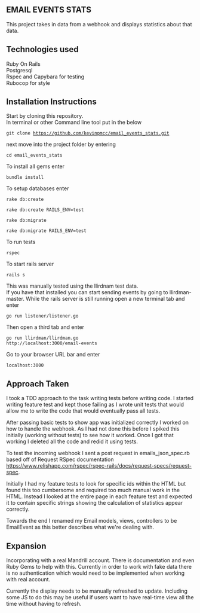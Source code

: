 EMAIL EVENTS STATS 
----------
This project takes in data from a webhook and displays statistics about that
data.

Technologies used
-----------
Ruby On Rails  
Postgresql  
Rspec and Capybara for testing  
Rubocop for style  

Installation Instructions
-------
Start by cloning this repository.   
In terminal or other Command line tool put in the below

<code>git clone https://github.com/kevinpmcc/email_events_stats.git</code>

next move into the project folder by entering  

<code>cd email_events_stats</code>

To install all gems enter  

<code>bundle install</code>

To setup databases enter  

<code>rake db:create</code>
 
<code>rake db:create RAILS_ENV=test</code>

<code>rake db:migrate</code>

<code>rake db:migrate RAILS_ENV=test</code>

To run tests  

<code>rspec</code>

To start rails server  

<code>rails s</code>

This was manually tested using the llirdnam test data.  
If you have that installed you can start sending events by going to
llirdman-master. While the rails server is still running open a new terminal tab
and enter  
 
<code>go run listener/listener.go</code>   

Then open a third tab and enter  

<code>go run llirdman/llirdman.go http://localhost:3000/email-events</code>

Go to your browser URL bar and enter  

<code>localhost:3000</code>

Approach Taken
--------
I took a TDD approach to the task writing tests before writing code. 
I started writing feature test and kept those failing as I wrote unit tests
that would allow me to write the code that would eventually pass all tests.  

After passing basic tests to show app was initialized correctly I worked on how to handle the webhook. As I had not done
this before I spiked this initially (working without tests) to see how it
worked. Once I got that working I deleted all the code and redid it using
tests. 

To test the incoming webhook I sent a post request in emails_json_spec.rb based
off of Request RSpec documentation https://www.relishapp.com/rspec/rspec-rails/docs/request-specs/request-spec.

Initially I had my feature tests to look for specific ids within the HTML but
found this too cumbersome and required too much manual work in the HTML. Instead
I looked at the entire page in each feature test and expected it to contain specific
strings showing the calculation of statistics appear correctly.

Towards the end I renamed my Email models, views, controllers to be EmailEvent as this better
describes what we're dealing with. 

Expansion
--------
Incorporating with a real Mandrill account. There is documentation and even Ruby
Gems to help with this. Currently in order to work with fake data there is no
authentication which would need to be implemented when working with real
account.

Currently the display needs to be manually refreshed to update. Including some
JS to do this may be useful if users want to have real-time view all the time
without having to refresh. 
